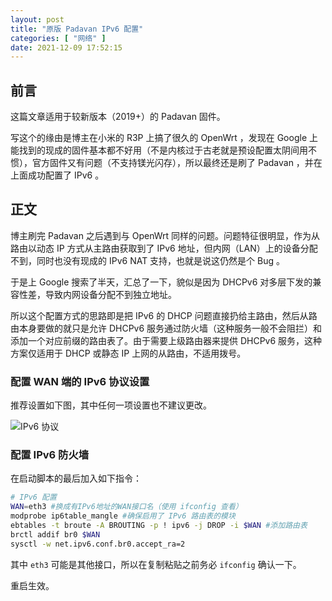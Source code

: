 ```yaml
---
layout: post
title: "原版 Padavan IPv6 配置"
categories: [ "网络" ]
date: 2021-12-09 17:52:15
---
```


## 前言

这篇文章适用于较新版本（2019+）的 Padavan 固件。

写这个的缘由是博主在小米的 R3P 上搞了很久的 OpenWrt ，发现在 Google 上能找到的现成的固件基本都不好用（不是内核过于古老就是预设配置太阴间用不惯），官方固件又有问题（不支持镁光闪存），所以最终还是刷了 Padavan ，并在上面成功配置了 IPv6 。

## 正文

博主刷完 Padavan 之后遇到与 OpenWrt 同样的问题。问题特征很明显，作为从路由以动态 IP 方式从主路由获取到了 IPv6 地址，但内网（LAN）上的设备分配不到，同时也没有现成的 IPv6 NAT 支持，也就是说这仍然是个 Bug 。

于是上 Google 搜索了半天，汇总了一下，貌似是因为 DHCPv6 对多层下发的兼容性差，导致内网设备分配不到独立地址。

所以这个配置方式的思路即是把 IPv6 的 DHCP 问题直接扔给主路由，然后从路由本身要做的就只是允许 DHCPv6 服务通过防火墙（这种服务一般不会阻拦）和添加一个对应前缀的路由表了。由于需要上级路由器来提供 DHCPv6 服务，这种方案仅适用于 DHCP 或静态 IP 上网的从路由，不适用拨号。

### 配置 WAN 端的 IPv6 协议设置

推荐设置如下图，其中任何一项设置也不建议更改。

![IPv6 协议](https://upload.cc/i1/2021/12/09/rFaLUz.png)

### 配置 IPv6 防火墙

在启动脚本的最后加入如下指令：

```sh
# IPv6 配置
WAN=eth3 #换成有IPv6地址的WAN接口名（使用 ifconfig 查看）
modprobe ip6table_mangle #确保启用了 IPv6 路由表的模块
ebtables -t broute -A BROUTING -p ! ipv6 -j DROP -i $WAN #添加路由表
brctl addif br0 $WAN
sysctl -w net.ipv6.conf.br0.accept_ra=2
```

其中 `eth3` 可能是其他接口，所以在复制粘贴之前务必 `ifconfig` 确认一下。

重启生效。